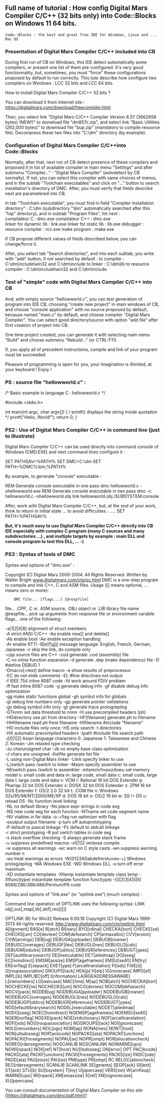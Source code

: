 	 
## Full name of tutorial : How config Digital Mars Compiler C/C++ (32 bits only) into Code::Blocks on Windows 11 64 bits.

	Code::Blocks : the best and great free IDE for Windows, Linux and ... Mac OS

### Presentation of Digital Mars Compiler C/C++ included into CB

During first run of CB on Windows, this IDE detect automatically some compilers, or present one list of them pre-configured.
It's very good functionnality, but, sometimes, you must "force" these configurations proposed by default to run correctly.
This tuto describe how configure two compilers on Windows : LCC 32 bits and LCC 64 bits.
	 
How to install Digital Mars Compiler C/C++ 32 bits ?

You can download it from Internet site :	https://digitalmars.com/download/freecompiler.html

Then, you select link "Digital Mars C/C++ Compiler Version 8.57 (3662658 bytes) (NEW!)" to donwload file "dm857c.zip", and select link "Basic Utilities (262,000 bytes)" to download file "bup.zip" (mandatory to compile resource file). 
Decompress these two files into "C:\dm" directory (by example).
### Configuration of Digital Mars Compiler C/C++into Code::Blocks

Normally, after that, next run of CB detect presence of these compilers and proposed it in list of available compiler in main menu "Settings" and after submenu "Compiler..." : "Digital Mars Compiler" (autodetect by CB normally). If not, you can select this compiler with same choices of menus, and in the subtab "Toolchain executables" and click on "..." button to search installation's directory of DMC.
After, you must verify that fields describe next are parametered into CB.

In tab "Toolchain executable", you must find in field "Compiler installation directory" :
	C:\dm 		(subdirectory "\bin" automatically searched after this "top" directory),
and in subtab "Program Files", list next :	
	compilateur C : 			    dmc.exe
	compilateur C++ : 			dmc.exe	       
	linker for dynamic lib : 	link.exe
	linker for static lib : 	    lib.exe
	debugger :					
	resource compiler :			rcc.exe
	make program : 				make.exe

If CB propose different values of fields described below, you can change/force it.

After, you select tab "Search directories", and into each subtab, you write with "add" button, if not searched by default :
	to compiler : 			        C:\dm\include\win32  and C:\dm\include
	to linker : 			            C:\dm\lib
	to resource compiler : 	C:\dm\include\win32  and C:\dm\include

### Test of "simple" code with Digital Mars Compiler C/C++ into CB

And, with simply source "hellowworld.c", you can test generation of program into IDE CB, choosing "create new project" in main windows of CB, and choose "console application" with no source proposed by default, because named "main.c" by default, and choose compiler "Digital Mars Compiler".
You can select good directory/source with option "add file" after first creation of project into CB. 

One time project created, you can generate it with selecting main menu "Build" and choose submenu "Rebuild..." (or CTRL-F11).

If, you apply all of precedent instructions, compile and link of your program must be succeeded.

Pleasure of programming is open for you, your imagination is illimited, at your keyboard ! Enjoy !

### PS : source file "hellowworld.c" :

/*     Basic example in language C : hellowworld.c      */

#include <stdio.h>

int main(int argc, char *argv[]) {
/* printf() displays the string inside quotation  */
   printf("Hello, World!");
   return 0;
}

### PS2 : Use of  Digital Mars Compiler C/C++ in command line (just to illustrate)

Digital Mars Compiler C/C++ can be used directly into command console of Windows (CMD.EXE) and next command lines configure it :

SET PATHSAV=%PATH%
SET DMC=C:\dm
SET PATH=%DMC%\bin;%PATH%

By example, to generate "console" executable :

REM   Generate console executable in one pass
dmc hellowworld.c -ohellowworld.exe
REM   Generate console executable in two pass
dmc -c hellowworld.c -ohellowworld.obj
link hellowworld.obj /SUBSYSTEM:console

After, work with Digital Mars Compiler C/C++, but, at the end of your work, think to return in initial state ... to avoid difficulties :
.....
SET PATH=%PATHSAV%

**But, it's much easy to use Digital Mars Compiler C/C++ directly into CB IDE especially with complex C program (many C sources and many subdirectories ...) , and multiple targets by example : main DLL and console program to test this DLL, ...   -)**

### PS3 : Syntax of tools of DMC 

Syntax and options of "dmc.exe" :

Copyright (C) Digital Mars 2000-2004.  All Rights Reserved.
Written by Walter Bright  www.digitalmars.com/ctg/sc.html
DMC is a one-step program to compile and link C++, C and ASM files.
Usage ([] means optional, ... means zero or more):

        DMC file... [flags...] [@respfile]

file...     .CPP, .C or .ASM source, .OBJ object or .LIB library file name
@respfile... pick up arguments from response file or environment variable
flags...    one of the following:

-a[1|2|4|8] alignment of struct members 		
-A  		strict ANSI C/C++
-Aa 		enable new[] and delete[]           
-Ab 		enable bool
-Ae 		enable exception handling           
-Ar 		enable RTTI
-B[e|f|g|j] message language: English, French, German, Japanese
-c  		skip the link, do compile only      
-cpp  		source files are C++
-cod  		generate .cod (assembly) file     	
-C  		no inline function expansion
-d  		generate .dep (make dependency) file
-D  		#define DEBUG 1                     
-Dmacro[=text] define macro
-e  		show results of preprocessor        
-EC 		do not elide comments
-EL 		#line directives not output         
-f  		IEEE 754 inline 8087 code
-fd 		work around FDIV problem            
-ff 		fast inline 8087 code
-g  		generate debug info
-gf 		disable debug info optimization     
-gg 		make static functions global
-gh 		symbol info for globals             
-gl 		debug line numbers only
-gp 		generate pointer validations        
-gs 		debug symbol info only
-gt 		generate trace prolog/epilog        
-GTnnnn 	set data threshold to nnnn
-H  		use precompiled headers (ph)        
-HDdirectory use ph from directory
-HF[filename] generate ph to filename  			
-HHfilename  read ph from filename
-HIfilename #include "filename"       			
-HO 		include files only once
-HS 		only search -I directories          
-HX 		automatic precompiled headers
-Ipath  	#include file search path       	
-j[0|1|2]  	Asian language characters
		0: Japanese 1: Taiwanese and Chinese 2: Korean
-Jm 		relaxed type checking               
-Ju 		charunsigned char
-Jb 		no empty base class optimization    
-J  		chars are unsigned
-llistfile generate list file        			
-L  		using non-Digital Mars linker
-Llink  	specify linker to use           	
-L/switch  	pass /switch to linker
-Masm   	specify assembler to use        	
-M/switch  	pass /switch to assembler
-mtsmclvfnrpxzdowu set memory model
			s: small code and data              m: large code, small data
			c: small code, large data           l: large code and data
			v: VCM                              r: Rational 16 bit DOS Extender
			p: Pharlap 32 bit DOS Extender      x: DOSX 32 bit DOS Extender
			z: ZPM 16 bit DOS Extender          f: OS/2 2.0 32 bit
			t: .COM file                        n: Windows 32s/95/98/NT/2000/ME/XP
			d: DOS 16 bit                       o: OS/2 16 bit
			w: SS != DS                         u: reload DS
-Nc 		function level linking              
-NL 		no default library
-Ns 		place expr strings in code seg      
-NS 		new code seg for each function
-NTname  	set code segment name          		
-NV 		vtables in far data
-o-+flag  run optimizer with flag     		
-ooutput  	output filename
-p  		turn off autoprototyping            
-P  		default to pascal linkage
-Pz 		default to stdcall linkage          
-r  		strict prototyping
-R  		put switch tables in code seg       
-s  		stack overflow checking
-S  		always generate stack frame         
-u  		suppress predefined macros
-v0|1|2 	verbose compile               		
-w  		suppress all warnings
-wc 		warn on C style casts
-wn 		suppress warning number n           
-wx 		treat warnings as errors
-W{0123ADabdefmrstuvwx-+}  Windows prolog/epilog
			-WA  Windows EXE
			-WD  Windows DLL
-x  		turn off error maximum              
-XD 		instantiate templates
-XItemp<type>  instantiate template class temp<type>
-XIfunc(type)  instantiate template function func(type)
-[0|2|3|4|5|6]  8088/286/386/486/Pentium/P6 code

Syntax and options of "link.exe" (or "optlink.exe") (much complex) :

Command line operation of OPTLINK uses the following syntax: 
LINK obj[,out[,map[,lib[,def[,res]]]]]

OPTLINK (R) for Win32  Release 8.00.16
Copyright (C) Digital Mars 1989-2013  All rights reserved.
http://www.digitalmars.com/ctg/optlink.html
A[lignment]               BAS[e]                    B[atch]
BI[nary]                  BYO[rdinal]               CHECKA[bort]
CHECKE[xe]                CHECKS[um]                CO[deview]
COM[defsearch]            CP[armaxalloc]            CVV[ersion]
CVW[arnings]              DEB[ug]                   DEBUGA[pploader]
DEBUGB[rowser]            DEBUGC[overages]          DEBUGF[iles]
DEBUGLI[nes]              DEBUGLO[cals]             DEBUGM[odules]
DEBUGP[ublics]            DEBUGR[eferences]         DEBUGT[ypes]
DEF[aultlibrarysearch]    DE[lexecutable]           DET[ailedmap]
DO[sseg]                  EC[hoindirect]            EMSM[axsize]
EMSP[ageframeio]          EMSU[se40]                EN[try]
ER[rorflag]               E[xepack]                 EXET[ype]
F[arcalltranslation]      FI[xds]                   FIXE[d]
G[roupassociation]        GROUPS[tack]              HEA[p]
H[elp]                    IG[norecase]              IMPD[ef]
IMPL[ib]                  IMPLIBC[off]              I[nformation]
LA[RGEADDRESSAWARE]       L[inenumbers]             LO[wercase]
MAC[hine]                 M[ap]                     NOB[atch]
NOCHECKA[bort]            NOCHECKE[xe]              NOCHECKS[um]
NOCO[deview]              NOCOM[defsearch]          NOCV[pack]
NODEB[ug]                 NODEBUGA[pploader]        NODEBUGB[rowser]
NODEBUGC[overages]        NODEBUGLI[nes]            NODEBUGLO[cals]
NODEBUGP[ublics]          NODEBUGR[eferences]       NODEBUGT[ypes]
NOD[efaultlibrarysearch]  NODEL[executable]         NODET[ailedmap]
NODO[sseg]                NOEC[hoindirect]          NOEMSP[ageframeio]
NOEMSU[se40]              NOER[rorflag]             NOEXE[pack]
NOE[xtdictionary]         NOF[arcalltranslation]    NOFI[xds]
NOG[roupassociation]      NOGROUPS[tack]            NOI[gnorecase]
NOLI[nenumbers]           NOL[ogo]                  NOM[ap]
NONA[mes]                 NONT[host]                NON[ullsdosseg]
NOP[ackcode]              NOPACKD[ata]              NOPACKF[unctions]
NOPACKI[fnosegments]      NOPAU[se]                 NOPR[ompt]
NOR[elocationcheck]       NOREO[rdersegments]       NOSCANLIB
NOSCANLINK                NOWARND[ups]              NOWI[npack]
NOX[ref]                  NT[host]                  NU[llsdosseg]
ON[error]                 OPT                       PAC[kcode]
PACKD[ata]                PACKF[unctions]           PACKI[fnosegments]
PACKS[ize]                PADC[ode]                 PADD[ata]
PAG[esize]                PAU[se]                   PM[type]
PR[ompt]                  RC                        RELOC[ationcheck]
REO[rdersegments]         SCANLIB                   SCANLINK
SE[gments]                SEGP[ack]                 SI[lent]
ST[ack]                   STU[b]                    SU[bsystem]
T[iny]                    U[ppercase]               VERS[ion]
W[arnfixup]               WARND[ups]                WI[npack]
XM[smaxsize]              X[ref]                    XN[oignorecase]
XU[ppercase]

You can consult documentation of Digital Mars Compiler on this site [[https://digitalmars.com/dmc/pdf.html]]
